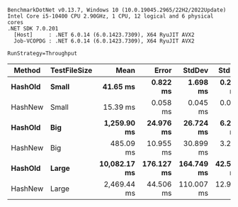 ```

BenchmarkDotNet v0.13.7, Windows 10 (10.0.19045.2965/22H2/2022Update)
Intel Core i5-10400 CPU 2.90GHz, 1 CPU, 12 logical and 6 physical cores
.NET SDK 7.0.201
  [Host]     : .NET 6.0.14 (6.0.1423.7309), X64 RyuJIT AVX2
  Job-VCOPDG : .NET 6.0.14 (6.0.1423.7309), X64 RyuJIT AVX2

RunStrategy=Throughput  

```
|  Method | TestFileSize |         Mean |      Error |     StdDev |    StdErr |         Min |          Q1 |       Median |           Q3 |          Max |    Op/s |
|-------- |------------- |-------------:|-----------:|-----------:|----------:|------------:|------------:|-------------:|-------------:|-------------:|--------:|
| **HashOld** |        **Small** |     **41.65 ms** |   **0.822 ms** |   **1.698 ms** |  **0.236 ms** |    **37.15 ms** |    **40.63 ms** |     **41.64 ms** |     **42.87 ms** |     **45.76 ms** | **24.0085** |
| HashNew |        Small |     15.39 ms |   0.058 ms |   0.045 ms |  0.013 ms |    15.32 ms |    15.36 ms |     15.39 ms |     15.41 ms |     15.47 ms | 64.9860 |
| **HashOld** |          **Big** |  **1,259.90 ms** |  **24.976 ms** |  **26.724 ms** |  **6.299 ms** | **1,225.96 ms** | **1,234.02 ms** |  **1,260.86 ms** |  **1,276.49 ms** |  **1,325.39 ms** |  **0.7937** |
| HashNew |          Big |    485.09 ms |  10.955 ms |  30.899 ms |  3.221 ms |   445.91 ms |   457.12 ms |    478.86 ms |    508.16 ms |    578.05 ms |  2.0615 |
| **HashOld** |        **Large** | **10,082.17 ms** | **176.127 ms** | **164.749 ms** | **42.538 ms** | **9,810.36 ms** | **9,976.98 ms** | **10,071.16 ms** | **10,171.55 ms** | **10,456.53 ms** |  **0.0992** |
| HashNew |        Large |  2,469.44 ms |  44.506 ms | 110.007 ms | 12.964 ms | 2,312.81 ms | 2,385.46 ms |  2,439.65 ms |  2,527.09 ms |  2,781.43 ms |  0.4049 |
